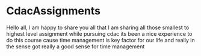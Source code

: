 # CdacAssignments
Hello all, I am happy to share you all that I am sharing all those smallest to highest level assignment while pursuing cdac its been a nice experience to do this course cause time management is key factor for our life and really in the sense got really a good sense for time management

